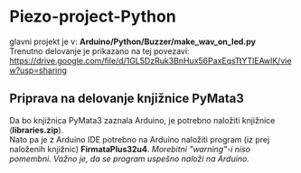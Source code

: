 # Piezo-project-Python
 
glavni projekt je v: <b>Arduino/Python/Buzzer/make_wav_on_led.py</b> <br>
Trenutno delovanje je prikazano na tej povezavi: https://drive.google.com/file/d/1GL5DzRuk3BnHux56PaxEqsTtYTlEAwlK/view?usp=sharing
<br>
## Priprava na delovanje knjižnice PyMata3
Da bo knjižnica PyMata3 zaznala Arduino, je potrebno naložiti knjižnice (<b>libraries.zip</b>). <br>
Nato pa je z Arduino IDE potrebno na Arduino naložiti program (iz prej naloženih knjižnic) <b>FirmataPlus32u4</b>. <i>Morebitni "warning"-i niso pomembni. Važno je, da se program uspešno naloži na Arduino.</i>
